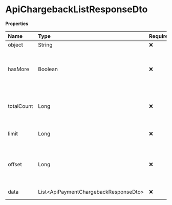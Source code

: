 # ApiChargebackListResponseDto

**Properties**

| Name       | Type                                    | Required | Description                                                 |
| :--------- | :-------------------------------------- | :------- | :---------------------------------------------------------- |
| object     | String                                  | ❌       | Object type                                                 |
| hasMore    | Boolean                                 | ❌       | Indicates whether there is another page to be searched      |
| totalCount | Long                                    | ❌       | Total number of items for the filters entered               |
| limit      | Long                                    | ❌       | Number of objects per page                                  |
| offset     | Long                                    | ❌       | Position of the object from which the page should be loaded |
| data       | List\<ApiPaymentChargebackResponseDto\> | ❌       | List of objects                                             |

<!-- This file was generated by liblab | https://liblab.com/ -->

